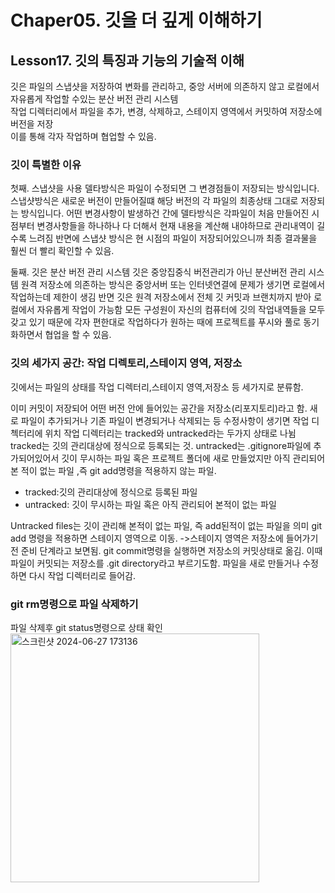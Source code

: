 # Chaper05. 깃을 더 깊게 이해하기

## Lesson17. 깃의 특징과 기능의 기술적 이해
깃은 파일의 스냅샷을 저장하여 변화를 관리하고, 중앙 서버에 의존하지 않고 로컬에서 자유롭게 작업할 수있는 분산 버전 관리 시스템  
작업 디렉터리에서 파일을 추가, 변경, 삭제하고, 스테이지 영역에서 커밋하여 저장소에 버전을 저장   
이를 통해 각자 작업하며 협업할 수 있음.

### 깃이 특별한 이유

첫째. 스냅샷을 사용
델타방식은 파일이 수정되면 그 변경점들이 저장되는 방식입니다.
스냅샷방식은 새로운 버전이 만들어질떄 해당 버전의 각 파일의 최종상태 그대로 저장되는 방식입니다.
어떤 변경사항이 발생하건 간에 델타방식은 각파일이 처음 만들어진 시점부터 변경사항들을 하나하나 다 더해서 현재 내용을 계산해 내야하므로 관리내역이 길수록 느려짐
반면에 스냅샷 방식은 현 시점의 파일이 저장되어있으니까 최종 결과물을 훨씬 더 빨리 확인할 수 있음.

둘째. 깃은 분산 버전 관리 시스템
깃은 중앙집중식 버전관리가 아닌 분산버전 관리 시스템
원격 저장소에 의존하는 방식은 중앙서버 또는 인터넷연결에 문제가 생기면 로컬에서 작업하는데 제한이 생김
반면 깃은 원격 저장소에서 전체 깃 커밋과 브랜치까지 받아 로컬에서 자유롭게 작업이 가능함
모든 구성원이 자신의 컴퓨터에 깃의 작업내역들을 모두 갖고 있기 때문에 각자 편한대로 작업하다가 원하는 때에 프로젝트를 푸시와 풀로 동기화하면서 협업을 할 수 있음.

### 깃의 세가지 공간: 작업 디렉토리,스테이지 영역, 저장소
깃에서는 파일의 상태를 작업 디렉터리,스테이지 영역,저장소 등 세가지로 분류함.

이미 커밋이 저장되어 어떤 버전 안에 들어있는 공간을 저장소(리포지토리)라고 함.
새로 파일이 추가되거나 기존 파일이 변경되거나 삭제되는 등 수정사항이 생기면 작업 디첵터리에 위치
작업 디렉터리는 tracked와 untracked라는 두가지 상태로 나뉨
tracked는 깃의 관리대상에 정식으로 등록되는 것.
untracked는 .gitignore파일에 추가되어있어서 깃이 무시하는 파일 혹은 프로젝트 폴더에 새로 만들었지만 아직 관리되어 본 적이 없는 파일 ,즉 git add명령을 적용하지 않는 파일.
- tracked:깃의 관리대상에 정식으로 등록된 파일
- untracked: 깃이 무시하는 파일 혹은 아직 관리되어 본적이 없는 파일

Untracked files는 깃이 관리해 본적이 없는 파일, 즉 add된적이 없는 파일을 의미
git add 명령을 적용하면 스테이지 영역으로 이동.  ->스테이지 영역은 저장소에 들어가기 전 준비 단계라고 보면됨.
git commit명령을 실행하면 저장소의 커밋상태로 옮김. 이때 파일이 커밋되는 저장소를 .git directory라고 부르기도함.
파일을 새로 만들거나 수정하면 다시 작업 디렉터리로 들어감.

### git rm명령으로 파일 삭제하기
파일 삭제후 git status명령으로 상태 확인
<img width="398" alt="스크린샷 2024-06-27 173136" src="https://github.com/nyeongha/systudy1/assets/49603260/abb2987c-a460-436a-9062-6566c7680856">






















